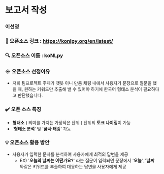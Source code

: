# 보고서 작성 
### 이선영

### :link: 오픈소스 링크 : https://konlpy.org/en/latest/


### :mag: 오픈소스 이름 : koNLpy

### :sunny: 오픈소스 선정이유 
* 저희 팀프로젝트 주제가 챗봇 이니 만큼 채팅 내에서 사용자가 문장으로 질문을 했을 때, 원하는 키워드만 추출해 낼 수 있어야 하기에 한국어 형태소 분석이 필요하다고 판단했습니다.


### :heavy_check_mark: 오픈 소스 특징
-  **형태소** ( 의미를 가지는 가장작은 단위 ) 단위의 **토크 나이징**이 가능
-  '**형태소 분석**' 및 '**품사 태깅**' 가능 

### :bulb: 오픈소스 활용 방안
- 사용자가 입력한 문자를 분석하여 사용자에게 최적의 답변을 제공
	- EX) '**오늘의 날씨는 어떤가요?**' 라는 질문이 입력되면 문장에서 '**오늘**',  '**날씨**' 와같은 키워드를 추출하여 대응하는 답변을 사용자에게 제공 